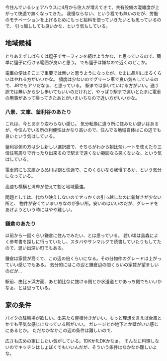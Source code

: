 今住んでいるシェアハウスに4月から住人が増えてきて、共有設備の混雑度が上がって快適で無くなってきた。
我慢ならない、という程でも無いのだが、労働のモチベーションを上げるためにもっと給料を使っていきたいとも思っているので、
引っ越ししても良いかな、という気もしている。

## 地域候補

とりあえずしばらくは逗子でサーフィンを続けようかな、と思っているので、簡単に逗子に行ける範囲が良いと思う。
でも逗子は嫌なので近くのどこか。

電車の便はそこまで重要では無いと思うようになったが、たまに品川に出るくらいはやれる方がいいかな。
頻度は少ないのでグリーン車で良い気もしているので、JRでもアリだなぁ、と思っている。
駅までは歩いていける方がいい。通う訳では無いから少し歩いてもいいのだけれど、やっぱり駅まで遠いとたまに電車の用事があって帰ってきたあとがいまいちなので近い方がいいかな。

### 八景、文庫、釜利谷のあたり

これは、今とあまり変わらない感じ。
気分転換に違う所に住みたい思いはあるが、今住んでいる所の利便性はかなり高いので、住んでる地域自体はこの辺でも良いという気はしている。

釜利谷側の方は少し新しい選択肢で、そちらがわから朝比奈ルートを使えたり三信住宅周りで行ったり出来るので駅まで遠くない範囲なら悪くないな、という気はしている。

電車的にも文庫から品川は割と快適で、このくらいなら我慢するか、という気分になっている。

高速も横横と湾岸が使えて割と地域最強。

問題としては、代わり映えしないのでせっかくの引っ越しなのに新鮮さが少ない所と、
物件が安くていまいちなのが多い所。安いのはいいのだが、グレードをあげようという時にはやや難しい。

### 鎌倉のあたり

以前から一回くらい鎌倉に住んでみたい、とは思っている。
若い頃は島森によく参考書を探しに行っていたし、スタバやサンマルクで読書していたりもしてたので、思い出深い町でもある。

鎌倉は家賃が高くて、この辺の倍くらいになる。その分物件のグレードは上がっていい感じでもある。
気分的にはこの辺と鎌倉辺の間くらいの家賃が望ましいのだが…

駅前、由比ヶ浜方面、あと朝比奈に抜ける側とか水道道とかあっち側でもいいかなぁ、とは思っている。

## 家の条件

バイクの駐輪場が欲しい。出来たら屋根付きがいい。もっと理想を言えば台風とかでも平気な感じになっている所がいい。
ガレージとか地下とか壁がいい感じにあるとか。
ただなかなかこの辺の条件は難しいので、

広さも広めの家にしたい気がしている。1DKか1LDKかなぁ。
そんなに料理しないのでキッチンはしょぼくでもいいんだが、そういう条件はなかなか難しいよな。